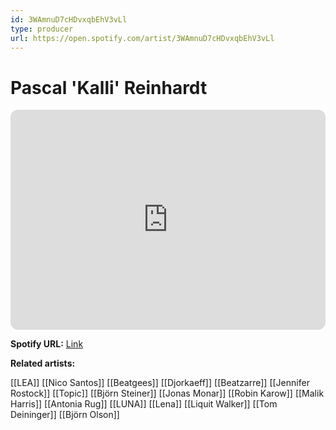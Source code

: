 ```yaml
---
id: 3WAmnuD7cHDvxqbEhV3vLl
type: producer
url: https://open.spotify.com/artist/3WAmnuD7cHDvxqbEhV3vLl
---
```

# Pascal 'Kalli' Reinhardt

<iframe style="border-radius:12px" src="https://open.spotify.com/embed/artist/3WAmnuD7cHDvxqbEhV3vLl" width="100%" height="352" frameBorder="0" allowfullscreen="" allow="autoplay; clipboard-write; encrypted-media; fullscreen; picture-in-picture" loading="lazy"></iframe>

**Spotify URL:** [Link](https://open.spotify.com/artist/3WAmnuD7cHDvxqbEhV3vLl)

**Related artists:**

[[LEA]]
[[Nico Santos]]
[[Beatgees]]
[[Djorkaeff]]
[[Beatzarre]]
[[Jennifer Rostock]]
[[Topic]]
[[Björn Steiner]]
[[Jonas Monar]]
[[Robin Karow]]
[[Malik Harris]]
[[Antonia Rug]]
[[LUNA]]
[[Lena]]
[[Liquit Walker]]
[[Tom Deininger]]
[[Björn Olson]]
